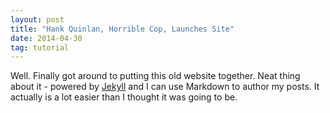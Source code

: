 ```yaml
---
layout: post
title: "Hank Quinlan, Horrible Cop, Launches Site"
date: 2014-04-30
tag: tutorial
---
```


Well. Finally got around to putting this old website together. Neat thing about it - powered by [Jekyll](http://jekyllrb.com) and I can use Markdown to author my posts. It actually is a lot easier than I thought it was going to be.
